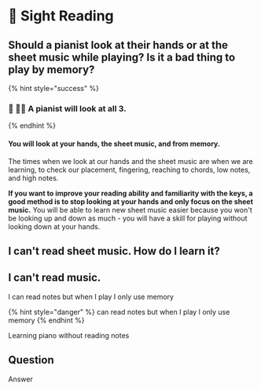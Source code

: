 # 🎼 Sight Reading

## Should a pianist look at their hands or at the sheet music while playing? Is it a bad thing to play by memory?

{% hint style="success" %}
### 🤲 🎼🧠 A pianist will look at all 3.
{% endhint %}

#### You will look at your hands, the sheet music, and from memory.

The times when we look at our hands and the sheet music are when we are learning, to check our placement, fingering, reaching to chords, low notes, and high notes.

**If you want to improve your reading ability and familiarity with the keys, a good method is to stop looking at your hands and only focus on the sheet music.** You will be able to learn new sheet music easier because you won't be looking up and down as much - you will have a skill for playing without looking down at your hands.



## I can't read sheet music. How do I learn it?



## I can't read music.

I can read notes but when I play I only use memory

{% hint style="danger" %}
 can read notes but when I play I only use memory
{% endhint %}

Learning piano without reading notes



## Question

Answer



